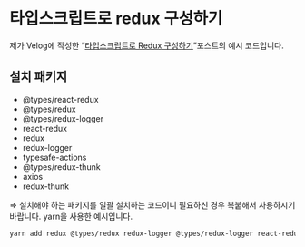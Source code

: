 # 타입스크립트로 redux 구성하기

제가 Velog에 작성한 “[타입스크립트로 Redux 구성하기](https://velog.io/@minwoo129/%ED%83%80%EC%9E%85%EC%8A%A4%ED%81%AC%EB%A6%BD%ED%8A%B8%EB%A1%9C-Redux-%EA%B5%AC%EC%84%B1%ED%95%98%EA%B8%B0)”포스트의 예시 코드입니다.

## 설치 패키지

- @types/react-redux
- @types/redux
- @types/redux-logger
- react-redux
- redux
- redux-logger
- typesafe-actions
- @types/redux-thunk
- axios
- redux-thunk

⇒ 설치해야 하는 패키지를 일괄 설치하는 코드이니 필요하신 경우 복붙해서 사용하시기 바랍니다. yarn을 사용한 예시입니다.

```xml
yarn add redux @types/redux redux-logger @types/redux-logger react-redux @types/react-redux redux-thunk @types/redux-thunk typesafe-actions axios
```
